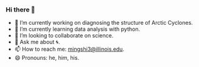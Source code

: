 ### Hi there 👋

<!--
**MingshiYangUIUC/MingshiYangUIUC** is a ✨ _special_ ✨ repository because its `README.md` (this file) appears on your GitHub profile.

Here are some ideas to get you started:-->

- 🔭 I’m currently working on diagnosing the structure of Arctic Cyclones.
- 🌱 I’m currently learning data analysis with python.
- 👯 I’m looking to collaborate on science.
- 💬 Ask me about :cyclone:.
- 📫 How to reach me: mingshi3@illinois.edu.
- 😄 Pronouns: he, him, his.


